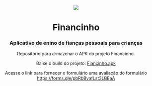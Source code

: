 <div style="text-align:center">
<center>

![](https://raw.githubusercontent.com/geraldoneto771/apk-financinho-tdas2018/main/Img/icon_192x192.png)

</center>

# Financinho
### Aplicativo de enino de fianças pessoais para crianças


Repositório para armazenar o APK do projeto Financinho.

Baixe o build do projeto: [Fiancinho.apk](https://github.com/geraldoneto771/apk-financinho-tads2018/blob/main/FINANCINHO.apk?raw=true)

Acesse o link para fornecer o formulário uma avaliação do formulário https://forms.gle/pbRbBvafLst3LBEaA
</div>